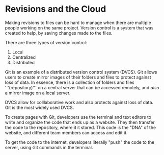 # Revisions and the Cloud
Making revisions to files can be hard to manage when there are multiple people working on the same project. Version control is a system that was created to help, by saving changes made to the files.

There are three types of version control:
1. Local
2. Centralized
3. Distributed

Git is an example of a distributed version control system (DVCS). Git allows users to create mirror images of their folders and files to protect against loss of data. In essence, there is a collection of folders and files '''(repository)''' on a central server that can be accessed remotely, and *also* a mirror image on a local server.

DVCS allow for colllaborative work and also protects against loss of data.
Git is the most widely used DVCS. 

To create pages with Git, developers use the terminal and text editors to write and organize the code that ends up as a website. They then transfer the code to the repository, where it it stored. This code is the "DNA" of the website, and different team members can access and edit it. 

To get the code to the internet, developers literally "push" the code to the server, using Git commands in the terminal.

